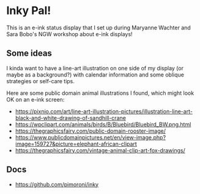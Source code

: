 # Inky Pal!

This is an e-ink status display that I set up during Maryanne Wachter and Sara Bobo's NGW workshop about e-ink displays!

## Some ideas

I kinda want to have a line-art illustration on one side of my display (or maybe as a background?) with calendar information and some oblique strategies or self-care tips.

Here are some public domain animal illustrations I found, which might look OK on an e-ink screen:

- https://pixnio.com/art/line-art-illustration-pictures/illustration-line-art-black-and-white-drawing-of-sandhill-crane
- https://wpclipart.com/animals/birds/B/Bluebird/Bluebird_BW.png.html
- https://thegraphicsfairy.com/public-domain-rooster-image/
- https://www.publicdomainpictures.net/en/view-image.php?image=159727&picture=elephant-african-clipart
- https://thegraphicsfairy.com/vintage-animal-clip-art-fox-drawings/

## Docs

- https://github.com/pimoroni/inky
